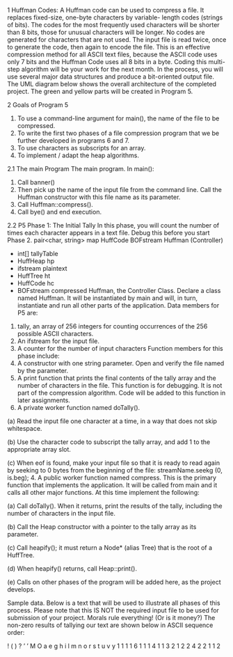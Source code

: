 1 Huffman Codes:
A Huffman code can be used to compress a file. It replaces fixed-size, one-byte characters by variable-
length codes (strings of bits). The codes for the most frequently used characters will be shorter than
8 bits, those for unusual characters will be longer. No codes are generated for characters that are not
used. The input file is read twice, once to generate the code, then again to encode the file. This is an
effective compression method for all ASCII text files, because the ASCII code uses only 7 bits and the
Huffman Code uses all 8 bits in a byte.
Coding this multi-step algorithm will be your work for the next month. In the process, you will
use several major data structures and produce a bit-oriented output file. The UML diagram below
shows the overall architecture of the completed project. The green and yellow parts will be created in
Program 5.

2 Goals of Program 5
1. To use a command-line argument for main(), the name of the file to be compressed.
2. To write the first two phases of a file compression program that we be further developed in
programs 6 and 7.
3. To use characters as subscripts for an array.
4. To implement / adapt the heap algorithms.
   
2.1 The main Program
The main program. In main():
1. Call banner()
2. Then pick up the name of the input file from the command line. Call the Huffman constructor
with this file name as its parameter.
3. Call Huffman::compress().
4. Call bye() and end execution.

2.2 P5 Phase 1: The Initial Tally
In this phase, you will count the number of times each character appears in a text file. Debug this
before you start Phase 2.
pair<char,
string>
map
HuffCode
BOFstream
Huffman (Controller)
- int[] tallyTable
- HuffHeap hp
- ifstream plaintext
- HuffTree ht
- HuffCode hc
- BOFstream compressed
Huffman, the Controller Class. Declare a class named Huffman. It will be instantiated by main
and will, in turn, instantiate and run all other parts of the application. Data members for P5 are:
1. tally, an array of 256 integers for counting occurrences of the 256 possible ASCII characters.
2. An ifstream for the input file.
3. A counter for the number of input characters
Function members for this phase include:
1. A constructor with one string parameter. Open and verify the file named by the parameter.
2. A print function that prints the final contents of the tally array and the number of characters in
the file. This function is for debugging. It is not part of the compression algorithm. Code will
be added to this function in later assignments.
3. A private worker function named doTally().

(a) Read the input file one character at a time, in a way that does not skip whitespace.

(b) Use the character code to subscript the tally array, and add 1 to the appropriate array slot.

(c) When eof is found, make your input file so that it is ready to read again by seeking to 0
bytes from the beginning of the file: streamName.seekg (0, is.beg);
4. A public worker function named compress. This is the primary function that implements the
application. It will be called from main and it calls all other major functions. At this time
implement the following:

(a) Call doTally(). When it returns, print the results of the tally, including the number of
characters in the input file.

(b) Call the Heap constructor with a pointer to the tally array as its parameter.

(c) Call heapify(); it must return a Node* (alias Tree) that is the root of a HuffTree.

(d) When heapify() returns, call Heap::print().

(e) Calls on other phases of the program will be added here, as the project develops.

Sample data. Below is a text that will be used to illustrate all phases of this process. Please note
that this IS NOT the required input file to be used for submission of your project.
Morals rule everything! (Or is it money?)
The non-zero results of tallying our text are shown below in ASCII sequence order:

! ( ) ? ’ ’ M O a e g h i l m n o r s t u v y
1 1 1 1 6 1 1 1 4 1 1 3 2 1 2 2 4 2 2 1 1 2
